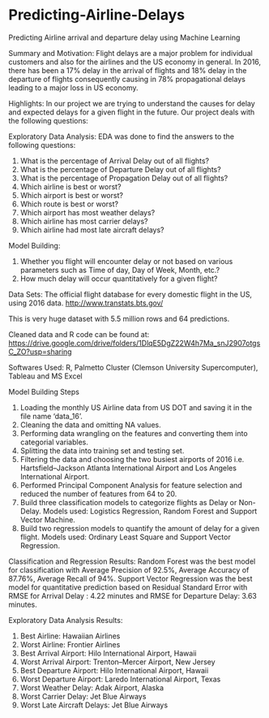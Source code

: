 # Predicting-Airline-Delays

Predicting Airline arrival and departure delay using Machine Learning



Summary and Motivation: 
Flight delays are a major problem for individual customers and also for the airlines and the US economy in general.
In 2016, there has been a 17% delay in the arrival of flights and 18% delay in the departure of flights consequently causing in 78% propagational delays leading to a major loss in US economy.



Highlights:
In our project we are trying to understand the causes for delay and expected delays for a given flight in the future. Our project deals with the following questions:

Exploratory Data Analysis:
EDA was done to find the answers to the following questions:
1. What is the percentage of Arrival Delay out of all flights?
2. What is the percentage of Departure Delay out of all flights?
3. What is the percentage of Propagation Delay out of all flights?
4. Which airline is best or worst?
5. Which airport is best or worst?
6. Which route is best or worst?
7. Which airport has most weather delays?
8. Which airline has most carrier delays?
9. Which airline had most late aircraft delays?


Model Building: 
1. Whether you flight will encounter delay or not based on various parameters such as Time of day, Day of Week, Month, etc.?
2. How much delay will occur quantitatively for a given flight?


Data Sets:
The official flight database for every domestic flight in the US, using 2016 data. 
http://www.transtats.bts.gov/

This is very huge dataset with 5.5 million rows and 64 predictions.

Cleaned data and R code can be found at:
https://drive.google.com/drive/folders/1DlqE5DgZ22W4h7Ma_snJ2907otgsC_ZO?usp=sharing



Softwares Used:
R, Palmetto Cluster (Clemson University Supercomputer), Tableau and MS Excel


Model Building Steps
1. Loading the monthly US Airline data from US DOT and saving it in the file name ‘data_16’.
2. Cleaning the data and omitting NA values.
3. Performing data wrangling on the features and converting them into categorial variables.
4. Splitting the data into training set and testing set.
5. Filtering the data and choosing the two busiest airports of 2016 i.e. Hartsfield–Jackson Atlanta International Airport and Los Angeles International Airport. 
6. Performed Principal Component Analysis for feature selection and reduced the number of features from 64 to 20.
7. Build three classification models to categorize flights as Delay or Non-Delay. Models used: Logistics Regression, Random Forest and Support Vector Machine.
8. Build two regression models to quantify the amount of delay for a given flight. Models used: Ordinary Least Square and Support Vector Regression.

Classification and Regression Results:
Random Forest was the best model for classification with Average Precision of 92.5%, Average Accuracy of 87.76%, Average Recall of 94%.
Support Vector Regression was the best model for quantitative prediction based on Residual Standard Error with RMSE for Arrival Delay : 4.22 minutes and RMSE for Departure Delay: 3.63 minutes.

Exploratory Data Analysis Results:
1. Best Airline: Hawaiian Airlines
2. Worst Airline: Frontier Airlines
3. Best Arrival Airport: Hilo International Airport, Hawaii
4. Worst Arrival Airport: Trenton–Mercer Airport, New Jersey
5. Best Departure Airport: Hilo International Airport, Hawaii
6. Worst Departure Airport: Laredo International Airport, Texas
7. Worst Weather Delay: Adak Airport, Alaska
8. Worst Carrier Delay: Jet Blue Airways
9. Worst Late Aircraft Delays: Jet Blue Airways

